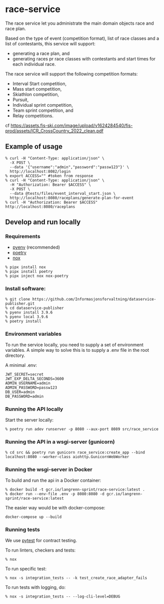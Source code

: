 # race-service
The race service let you administrate the main domain objects race and race plan.

Based on the type of event (competition format), list of race classes and a list of contestants, this service will support:

- generating a race plan, and
- generating races pr race classes with contestants and start times for each individual race.

The race service will support the following competition formats:

- Interval Start competition,
- Mass start competition,
- Skiathlon competition,
- Pursuit,
- Individual sprint competition,
- Team sprint competition, and
- Relay competitions.

cf https://assets.fis-ski.com/image/upload/v1624284540/fis-prod/assets/ICR_CrossCountry_2022_clean.pdf

## Example of usage
```
% curl -H "Content-Type: application/json" \
  -X POST \
  --data '{"username":"admin","password":"passw123"}' \
  http://localhost:8082/login
% export ACCESS="" #token from response
% curl -H "Content-Type: application/json" \
  -H "Authorization: Bearer $ACCESS" \
  -X POST \
  --data @tests/files/event_interval_start.json \
  http://localhost:8080/raceplans/generate-plan-for-event
% curl -H "Authorization: Bearer $ACCESS"  http://localhost:8080/raceplans
```

## Develop and run locally
### Requirements
- [pyenv](https://github.com/pyenv/pyenv) (recommended)
- [poetry](https://python-poetry.org/)
- [nox](https://nox.thea.codes/en/stable/)

```
% pipx install nox
% pipx install poetry
% pipx inject nox nox-poetry
```

### Install software:
```
% git clone https://github.com/Informasjonsforvaltning/dataservice-publisher.git
% cd dataservice-publisher
% pyenv install 3.9.6
% pyenv local 3.9.6
% poetry install
```
### Environment variables
To run the service locally, you need to supply a set of environment variables. A simple way to solve this is to supply a .env file in the root directory.

A minimal .env:
```
JWT_SECRET=secret
JWT_EXP_DELTA_SECONDS=3600
ADMIN_USERNAME=admin
ADMIN_PASSWORD=passw123
DB_USER=admin
DB_PASSWORD=admin
```

### Running the API locally
Start the server locally:
```
% poetry run adev runserver -p 8080 --aux-port 8089 src/race_service
```
### Running the API in a wsgi-server (gunicorn)
```
% cd src && poetry run gunicorn race_service:create_app --bind localhost:8080 --worker-class aiohttp.GunicornWebWorker
```
### Running the wsgi-server in Docker
To build and run the api in a Docker container:
```
% docker build -t gcr.io/langrenn-sprint/race-service:latest .
% docker run --env-file .env -p 8080:8080 -d gcr.io/langrenn-sprint/race-service:latest
```
The easier way would be with docker-compose:
```
docker-compose up --build
```
### Running tests
We use [pytest](https://docs.pytest.org/en/latest/) for contract testing.

To run linters, checkers and tests:
```
% nox
```
To run specific test:
```
% nox -s integration_tests -- -k test_create_race_adapter_fails
```
To run tests with logging, do:
```
% nox -s integration_tests -- --log-cli-level=DEBUG
```
